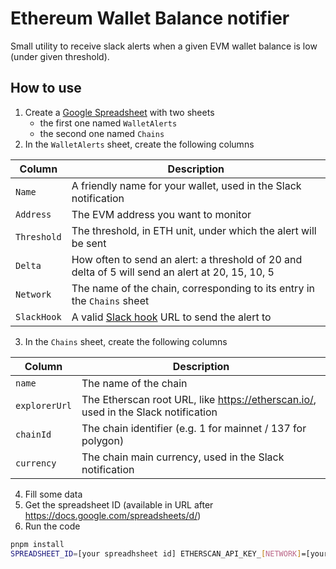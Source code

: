 # Ethereum Wallet Balance notifier

Small utility to receive slack alerts when a given EVM wallet balance is low (under given threshold).

## How to use

1. Create a [Google Spreadsheet](https://sheets.new) with two sheets
   - the first one named `WalletAlerts`
   - the second one named `Chains`
2. In the `WalletAlerts` sheet, create the following columns

| Column      | Description                                                                                      |
| ----------- | ------------------------------------------------------------------------------------------------ |
| `Name`      | A friendly name for your wallet, used in the Slack notification                                  |
| `Address`   | The EVM address you want to monitor                                                              |
| `Threshold` | The threshold, in ETH unit, under which the alert will be sent                                   |
| `Delta`     | How often to send an alert: a threshold of 20 and delta of 5 will send an alert at 20, 15, 10, 5 |
| `Network`   | The name of the chain, corresponding to its entry in the `Chains` sheet                          |
| `SlackHook` | A valid [Slack hook](https://api.slack.com/incoming-webhooks) URL to send the alert to           |

3. In the `Chains` sheet, create the following columns

| Column        | Description                                                                        |
| ------------- | ---------------------------------------------------------------------------------- |
| `name`        | The name of the chain                                                              |
| `explorerUrl` | The Etherscan root URL, like https://etherscan.io/, used in the Slack notification |
| `chainId`     | The chain identifier (e.g. 1 for mainnet / 137 for polygon)                        |
| `currency`    | The chain main currency, used in the Slack notification                            |

4. Fill some data
5. Get the spreadsheet ID (available in URL after https://docs.google.com/spreadsheets/d/)
6. Run the code

```sh
pnpm install
SPREADSHEET_ID=[your spreadhsheet id] ETHERSCAN_API_KEY_[NETWORK]=[your Etherscan API key] node index.js
```
